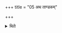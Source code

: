 +++
title = "05 अथ ताण्डकम्"

+++

<details><summary>थिते</summary>

5. Now the Tāṇḍaka (view).  
</details>
